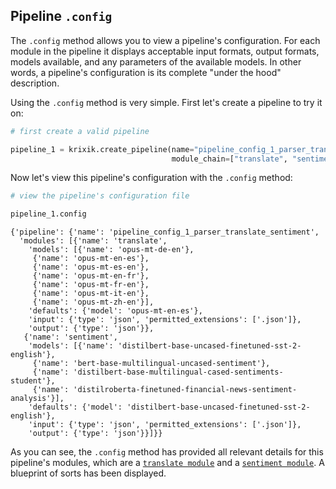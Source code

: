## Pipeline `.config`

The `.config` method allows you to view a pipeline's configuration. For each module in the pipeline it displays acceptable input formats, output formats, models available, and any parameters of the available models.  In other words, a pipeline's configuration is its complete "under the hood" description.

Using the `.config` method is very simple. First let's create a pipeline to try it on:


```python
# first create a valid pipeline

pipeline_1 = krixik.create_pipeline(name="pipeline_config_1_parser_translate_sentiment",
                                    module_chain=["translate", "sentiment"])
```

Now let's view this pipeline's configuration with the `.config` method:


```python
# view the pipeline's configuration file

pipeline_1.config
```




    {'pipeline': {'name': 'pipeline_config_1_parser_translate_sentiment',
      'modules': [{'name': 'translate',
        'models': [{'name': 'opus-mt-de-en'},
         {'name': 'opus-mt-en-es'},
         {'name': 'opus-mt-es-en'},
         {'name': 'opus-mt-en-fr'},
         {'name': 'opus-mt-fr-en'},
         {'name': 'opus-mt-it-en'},
         {'name': 'opus-mt-zh-en'}],
        'defaults': {'model': 'opus-mt-en-es'},
        'input': {'type': 'json', 'permitted_extensions': ['.json']},
        'output': {'type': 'json'}},
       {'name': 'sentiment',
        'models': [{'name': 'distilbert-base-uncased-finetuned-sst-2-english'},
         {'name': 'bert-base-multilingual-uncased-sentiment'},
         {'name': 'distilbert-base-multilingual-cased-sentiments-student'},
         {'name': 'distilroberta-finetuned-financial-news-sentiment-analysis'}],
        'defaults': {'model': 'distilbert-base-uncased-finetuned-sst-2-english'},
        'input': {'type': 'json', 'permitted_extensions': ['.json']},
        'output': {'type': 'json'}}]}}



As you can see, the `.config` method has provided all relevant details for this pipeline's modules, which are a [`translate module`](../../modules/ai_model_modules/translate_module.md) and a [`sentiment module`](../../modules/ai_model_modules/sentiment_module.md). A blueprint of sorts has been displayed.
